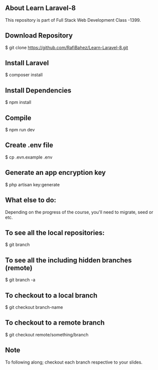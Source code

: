 ## About Learn Laravel-8

This repository is part of Full Stack Web Development Class -1399.

## Download Repository

$ git clone https://github.com/RafiBahez/Learn-Laravel-8.git

## Install Laravel 
$ composer install

## Install Dependencies 
$ npm install

## Compile 
$ npm run dev

## Create .env file
$ cp .evn.example .env

## Generate an app encryption key
$ php artisan key:generate

## What else to do:
Depending on the progress of the course, you'll need to migrate, seed or etc.

## To see all the local repositories:
$ git branch

## To see all the including hidden branches (remote)
$ git branch -a

## To checkout to a local branch
$ git  checkout branch-name

## To checkout to a remote branch

$ git checkout remote/something/branch

## Note
To following along; checkout each branch respective to your slides.
